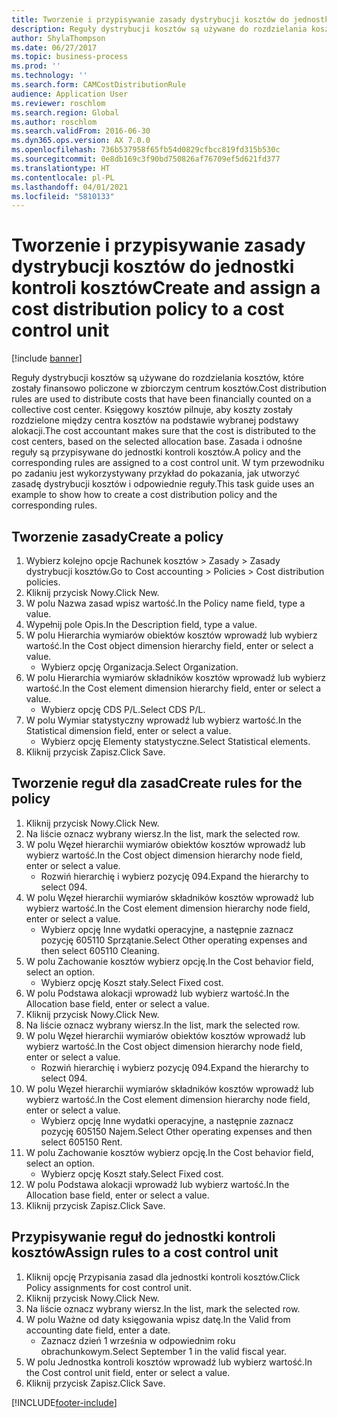 ```yaml
---
title: Tworzenie i przypisywanie zasady dystrybucji kosztów do jednostki kontroli kosztów
description: Reguły dystrybucji kosztów są używane do rozdzielania kosztów, które zostały finansowo policzone w zbiorczym centrum kosztów.
author: ShylaThompson
ms.date: 06/27/2017
ms.topic: business-process
ms.prod: ''
ms.technology: ''
ms.search.form: CAMCostDistributionRule
audience: Application User
ms.reviewer: roschlom
ms.search.region: Global
ms.author: roschlom
ms.search.validFrom: 2016-06-30
ms.dyn365.ops.version: AX 7.0.0
ms.openlocfilehash: 736b537958f65fb54d0829cfbcc819fd315b530c
ms.sourcegitcommit: 0e8db169c3f90bd750826af76709ef5d621fd377
ms.translationtype: HT
ms.contentlocale: pl-PL
ms.lasthandoff: 04/01/2021
ms.locfileid: "5810133"
---
```

# <a name="create-and-assign-a-cost-distribution-policy-to-a-cost-control-unit"></a><span data-ttu-id="94e5c-103">Tworzenie i przypisywanie zasady dystrybucji kosztów do jednostki kontroli kosztów</span><span class="sxs-lookup"><span data-stu-id="94e5c-103">Create and assign a cost distribution policy to a cost control unit</span></span>

[!include [banner](../../includes/banner.md)]

<span data-ttu-id="94e5c-104">Reguły dystrybucji kosztów są używane do rozdzielania kosztów, które zostały finansowo policzone w zbiorczym centrum kosztów.</span><span class="sxs-lookup"><span data-stu-id="94e5c-104">Cost distribution rules are used to distribute costs that have been financially counted on a collective cost center.</span></span> <span data-ttu-id="94e5c-105">Księgowy kosztów pilnuje, aby koszty zostały rozdzielone między centra kosztów na podstawie wybranej podstawy alokacji.</span><span class="sxs-lookup"><span data-stu-id="94e5c-105">The cost accountant makes sure that the cost is distributed to the cost centers, based on the selected allocation base.</span></span> <span data-ttu-id="94e5c-106">Zasada i odnośne reguły są przypisywane do jednostki kontroli kosztów.</span><span class="sxs-lookup"><span data-stu-id="94e5c-106">A policy and the corresponding rules are assigned to a cost control unit.</span></span> <span data-ttu-id="94e5c-107">W tym przewodniku po zadaniu jest wykorzystywany przykład do pokazania, jak utworzyć zasadę dystrybucji kosztów i odpowiednie reguły.</span><span class="sxs-lookup"><span data-stu-id="94e5c-107">This task guide uses an example to show how to create a cost distribution policy and the corresponding rules.</span></span>


## <a name="create-a-policy"></a><span data-ttu-id="94e5c-108">Tworzenie zasady</span><span class="sxs-lookup"><span data-stu-id="94e5c-108">Create a policy</span></span>
1. <span data-ttu-id="94e5c-109">Wybierz kolejno opcje Rachunek kosztów > Zasady > Zasady dystrybucji kosztów.</span><span class="sxs-lookup"><span data-stu-id="94e5c-109">Go to Cost accounting > Policies > Cost distribution policies.</span></span>
2. <span data-ttu-id="94e5c-110">Kliknij przycisk Nowy.</span><span class="sxs-lookup"><span data-stu-id="94e5c-110">Click New.</span></span>
3. <span data-ttu-id="94e5c-111">W polu Nazwa zasad wpisz wartość.</span><span class="sxs-lookup"><span data-stu-id="94e5c-111">In the Policy name field, type a value.</span></span>
4. <span data-ttu-id="94e5c-112">Wypełnij pole Opis.</span><span class="sxs-lookup"><span data-stu-id="94e5c-112">In the Description field, type a value.</span></span>
5. <span data-ttu-id="94e5c-113">W polu Hierarchia wymiarów obiektów kosztów wprowadź lub wybierz wartość.</span><span class="sxs-lookup"><span data-stu-id="94e5c-113">In the Cost object dimension hierarchy field, enter or select a value.</span></span>
    * <span data-ttu-id="94e5c-114">Wybierz opcję Organizacja.</span><span class="sxs-lookup"><span data-stu-id="94e5c-114">Select Organization.</span></span>  
6. <span data-ttu-id="94e5c-115">W polu Hierarchia wymiarów składników kosztów wprowadź lub wybierz wartość.</span><span class="sxs-lookup"><span data-stu-id="94e5c-115">In the Cost element dimension hierarchy field, enter or select a value.</span></span>
    * <span data-ttu-id="94e5c-116">Wybierz opcję CDS P/L.</span><span class="sxs-lookup"><span data-stu-id="94e5c-116">Select CDS P/L.</span></span>  
7. <span data-ttu-id="94e5c-117">W polu Wymiar statystyczny wprowadź lub wybierz wartość.</span><span class="sxs-lookup"><span data-stu-id="94e5c-117">In the Statistical dimension field, enter or select a value.</span></span>
    * <span data-ttu-id="94e5c-118">Wybierz opcję Elementy statystyczne.</span><span class="sxs-lookup"><span data-stu-id="94e5c-118">Select Statistical elements.</span></span>  
8. <span data-ttu-id="94e5c-119">Kliknij przycisk Zapisz.</span><span class="sxs-lookup"><span data-stu-id="94e5c-119">Click Save.</span></span>

## <a name="create-rules-for-the-policy"></a><span data-ttu-id="94e5c-120">Tworzenie reguł dla zasad</span><span class="sxs-lookup"><span data-stu-id="94e5c-120">Create rules for the policy</span></span>
1. <span data-ttu-id="94e5c-121">Kliknij przycisk Nowy.</span><span class="sxs-lookup"><span data-stu-id="94e5c-121">Click New.</span></span>
2. <span data-ttu-id="94e5c-122">Na liście oznacz wybrany wiersz.</span><span class="sxs-lookup"><span data-stu-id="94e5c-122">In the list, mark the selected row.</span></span>
3. <span data-ttu-id="94e5c-123">W polu Węzeł hierarchii wymiarów obiektów kosztów wprowadź lub wybierz wartość.</span><span class="sxs-lookup"><span data-stu-id="94e5c-123">In the Cost object dimension hierarchy node field, enter or select a value.</span></span>
    * <span data-ttu-id="94e5c-124">Rozwiń hierarchię i wybierz pozycję 094.</span><span class="sxs-lookup"><span data-stu-id="94e5c-124">Expand the hierarchy to select 094.</span></span>  
4. <span data-ttu-id="94e5c-125">W polu Węzeł hierarchii wymiarów składników kosztów wprowadź lub wybierz wartość.</span><span class="sxs-lookup"><span data-stu-id="94e5c-125">In the Cost element dimension hierarchy node field, enter or select a value.</span></span>
    * <span data-ttu-id="94e5c-126">Wybierz opcję Inne wydatki operacyjne, a następnie zaznacz pozycję 605110 Sprzątanie.</span><span class="sxs-lookup"><span data-stu-id="94e5c-126">Select Other operating expenses and then select 605110 Cleaning.</span></span>  
5. <span data-ttu-id="94e5c-127">W polu Zachowanie kosztów wybierz opcję.</span><span class="sxs-lookup"><span data-stu-id="94e5c-127">In the Cost behavior field, select an option.</span></span>
    * <span data-ttu-id="94e5c-128">Wybierz opcję Koszt stały.</span><span class="sxs-lookup"><span data-stu-id="94e5c-128">Select Fixed cost.</span></span>  
6. <span data-ttu-id="94e5c-129">W polu Podstawa alokacji wprowadź lub wybierz wartość.</span><span class="sxs-lookup"><span data-stu-id="94e5c-129">In the Allocation base field, enter or select a value.</span></span>
7. <span data-ttu-id="94e5c-130">Kliknij przycisk Nowy.</span><span class="sxs-lookup"><span data-stu-id="94e5c-130">Click New.</span></span>
8. <span data-ttu-id="94e5c-131">Na liście oznacz wybrany wiersz.</span><span class="sxs-lookup"><span data-stu-id="94e5c-131">In the list, mark the selected row.</span></span>
9. <span data-ttu-id="94e5c-132">W polu Węzeł hierarchii wymiarów obiektów kosztów wprowadź lub wybierz wartość.</span><span class="sxs-lookup"><span data-stu-id="94e5c-132">In the Cost object dimension hierarchy node field, enter or select a value.</span></span>
    * <span data-ttu-id="94e5c-133">Rozwiń hierarchię i wybierz pozycję 094.</span><span class="sxs-lookup"><span data-stu-id="94e5c-133">Expand the hierarchy to select 094.</span></span>  
10. <span data-ttu-id="94e5c-134">W polu Węzeł hierarchii wymiarów składników kosztów wprowadź lub wybierz wartość.</span><span class="sxs-lookup"><span data-stu-id="94e5c-134">In the Cost element dimension hierarchy node field, enter or select a value.</span></span>
    * <span data-ttu-id="94e5c-135">Wybierz opcję Inne wydatki operacyjne, a następnie zaznacz pozycję 605150 Najem.</span><span class="sxs-lookup"><span data-stu-id="94e5c-135">Select Other operating expenses and then select 605150 Rent.</span></span>  
11. <span data-ttu-id="94e5c-136">W polu Zachowanie kosztów wybierz opcję.</span><span class="sxs-lookup"><span data-stu-id="94e5c-136">In the Cost behavior field, select an option.</span></span>
    * <span data-ttu-id="94e5c-137">Wybierz opcję Koszt stały.</span><span class="sxs-lookup"><span data-stu-id="94e5c-137">Select Fixed cost.</span></span>  
12. <span data-ttu-id="94e5c-138">W polu Podstawa alokacji wprowadź lub wybierz wartość.</span><span class="sxs-lookup"><span data-stu-id="94e5c-138">In the Allocation base field, enter or select a value.</span></span>
13. <span data-ttu-id="94e5c-139">Kliknij przycisk Zapisz.</span><span class="sxs-lookup"><span data-stu-id="94e5c-139">Click Save.</span></span>

## <a name="assign-rules-to-a-cost-control-unit"></a><span data-ttu-id="94e5c-140">Przypisywanie reguł do jednostki kontroli kosztów</span><span class="sxs-lookup"><span data-stu-id="94e5c-140">Assign rules to a cost control unit</span></span>
1. <span data-ttu-id="94e5c-141">Kliknij opcję Przypisania zasad dla jednostki kontroli kosztów.</span><span class="sxs-lookup"><span data-stu-id="94e5c-141">Click Policy assignments for cost control unit.</span></span>
2. <span data-ttu-id="94e5c-142">Kliknij przycisk Nowy.</span><span class="sxs-lookup"><span data-stu-id="94e5c-142">Click New.</span></span>
3. <span data-ttu-id="94e5c-143">Na liście oznacz wybrany wiersz.</span><span class="sxs-lookup"><span data-stu-id="94e5c-143">In the list, mark the selected row.</span></span>
4. <span data-ttu-id="94e5c-144">W polu Ważne od daty księgowania wpisz datę.</span><span class="sxs-lookup"><span data-stu-id="94e5c-144">In the Valid from accounting date field, enter a date.</span></span>
    * <span data-ttu-id="94e5c-145">Zaznacz dzień 1 września w odpowiednim roku obrachunkowym.</span><span class="sxs-lookup"><span data-stu-id="94e5c-145">Select September 1 in the valid fiscal year.</span></span>  
5. <span data-ttu-id="94e5c-146">W polu Jednostka kontroli kosztów wprowadź lub wybierz wartość.</span><span class="sxs-lookup"><span data-stu-id="94e5c-146">In the Cost control unit field, enter or select a value.</span></span>
6. <span data-ttu-id="94e5c-147">Kliknij przycisk Zapisz.</span><span class="sxs-lookup"><span data-stu-id="94e5c-147">Click Save.</span></span>



[!INCLUDE[footer-include](../../../includes/footer-banner.md)]